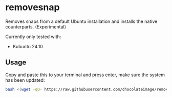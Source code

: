 # removesnap
Removes snaps from a default Ubuntu installation and installs the native counterparts. (Experimental)

Currently only tested with:
- Kubuntu 24.10

## Usage

Copy and paste this to your terminal and press enter, make sure the system has been updated:
```bash
bash <(wget -qO- https://raw.githubusercontent.com/chocolateimage/removesnap/refs/heads/main/removesnap.sh)
```

